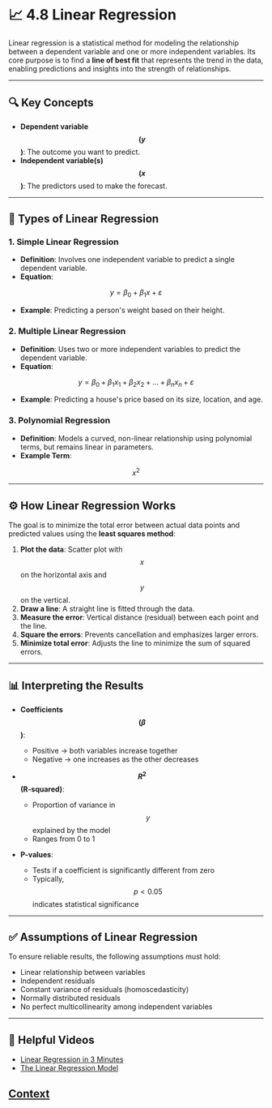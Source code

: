 # 📈 4.8 Linear Regression

Linear regression is a statistical method for modeling the relationship between a dependent variable and one or more independent variables. Its core purpose is to find a **line of best fit** that represents the trend in the data, enabling predictions and insights into the strength of relationships.

---

## 🔍 Key Concepts

- **Dependent variable $$(y$$)**: The outcome you want to predict.
- **Independent variable(s) $$(x$$)**: The predictors used to make the forecast.

---

## 🧠 Types of Linear Regression

### 1. Simple Linear Regression
- **Definition**: Involves one independent variable to predict a single dependent variable.
- **Equation**:  
  

$$
  y = \beta_0 + \beta_1x + \varepsilon
  $$


- **Example**: Predicting a person's weight based on their height.

### 2. Multiple Linear Regression
- **Definition**: Uses two or more independent variables to predict the dependent variable.
- **Equation**:  
  

$$
  y = \beta_0 + \beta_1x_1 + \beta_2x_2 + \dots + \beta_nx_n + \varepsilon
  $$


- **Example**: Predicting a house's price based on its size, location, and age.

### 3. Polynomial Regression
- **Definition**: Models a curved, non-linear relationship using polynomial terms, but remains linear in parameters.
- **Example Term**:  
  

$$
  x^2
  $$



---

## ⚙️ How Linear Regression Works

The goal is to minimize the total error between actual data points and predicted values using the **least squares method**:

1. **Plot the data**: Scatter plot with $$x$$ on the horizontal axis and $$y$$ on the vertical.
2. **Draw a line**: A straight line is fitted through the data.
3. **Measure the error**: Vertical distance (residual) between each point and the line.
4. **Square the errors**: Prevents cancellation and emphasizes larger errors.
5. **Minimize total error**: Adjusts the line to minimize the sum of squared errors.

---

## 📊 Interpreting the Results

- **Coefficients $$(\beta$$)**:  
  - Positive → both variables increase together  
  - Negative → one increases as the other decreases

- **$$R^2$$ (R-squared)**:  
  - Proportion of variance in $$y$$ explained by the model  
  - Ranges from 0 to 1

- **P-values**:  
  - Tests if a coefficient is significantly different from zero  
  - Typically, $$p < 0.05$$ indicates statistical significance

---

## ✅ Assumptions of Linear Regression

To ensure reliable results, the following assumptions must hold:

- Linear relationship between variables
- Independent residuals
- Constant variance of residuals (homoscedasticity)
- Normally distributed residuals
- No perfect multicollinearity among independent variables

---

## 🎥 Helpful Videos

- [Linear Regression in 3 Minutes](https://www.youtube.com/watch?v=3dhcmeOTZ_Q)
- [The Linear Regression Model](https://www.youtube.com/watch?v=m88h75F3Rl8)


## [Context](./../context.md)